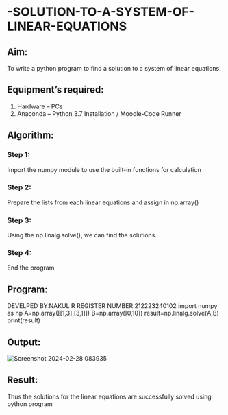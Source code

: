 # -SOLUTION-TO-A-SYSTEM-OF-LINEAR-EQUATIONS
## Aim:
To write a python program to find a solution to a system of linear equations.
## Equipment’s required:
1. 	Hardware – PCs
2. 	Anaconda – Python 3.7 Installation / Moodle-Code Runner
## Algorithm:
### Step 1: 
Import the numpy module to use the built-in functions for calculation
### Step 2: 
Prepare the lists from each linear equations and assign in np.array()
### Step 3: 
Using the np.linalg.solve(), we can find the solutions.
### Step 4: 
End the program
## Program:
DEVELPED BY:NAKUL R
REGISTER NUMBER:212223240102
import numpy as np
A=np.array([[1,3],[3,1]])
B=np.array([0,10])
result=np.linalg.solve(A,B)
print(result)

## Output:
![Screenshot 2024-02-28 083935](https://github.com/Nakul1411/-SOLUTION-TO-A-SYSTEM-OF-LINEAR-EQUATIONS/assets/138849780/04e1faf1-b430-4563-bff9-c6bd94d15d48)

## Result: 
Thus the solutions for the linear equations are successfully solved using python program


